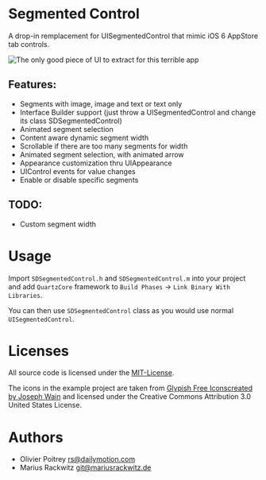 # Segmented Control

A drop-in remplacement for UISegmentedControl that mimic iOS 6 AppStore tab controls.

![The only good piece of UI to extract for this terrible app](http://d.pr/i/Fn5X+)

## Features:

- Segments with image, image and text or text only
- Interface Builder support (just throw a UISegmentedControl and change its class SDSegmentedControl)
- Animated segment selection
- Content aware dynamic segment width
- Scrollable if there are too many segments for width
- Animated segment selection, with animated arrow
- Appearance customization thru UIAppearance
- UIControl events for value changes
- Enable or disable specific segments

## TODO:

- Custom segment width

# Usage

Import `SDSegmentedControl.h` and `SDSegmentedControl.m` into your project and add `QuartzCore` framework to `Build Phases` -> `Link Binary With Libraries`.

You can then use `SDSegmentedControl` class as you would use normal `UISegmentedControl`.

# Licenses

All source code is licensed under the [MIT-License](https://raw.github.com/rs/SDSegmentedControl/master/MIT-LICENSE).

The icons in the example project are taken from [Glypish Free Iconscreated by Joseph Wain](http://glyphish.com) and licensed under the Creative Commons Attribution 3.0 United States License.

# Authors

- Olivier Poitrey <rs@dailymotion.com>
- Marius Rackwitz <git@mariusrackwitz.de>